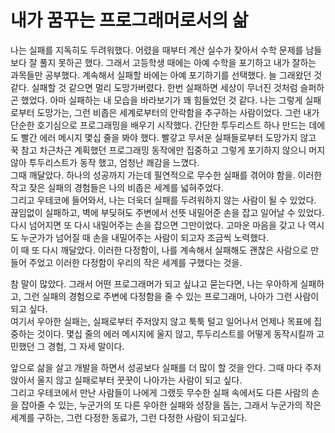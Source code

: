 # 내가 꿈꾸는 프로그래머로서의 삶

나는 실패를 지독히도 두려워했다. 어렸을 때부터 계산 실수가 잦아서 수학 문제를 남들보다 잘 풀지 못하곤 했다. 그래서 고등학생 때에는 아예 수학을 포기하고 내가 잘하는 과목들만 공부했다. 계속해서 실패할 바에는 아예 포기하기를 선택했다.
늘 그래왔던 것 같다. 실패할 것 같으면 멀리 도망가버렸다. 한번 실패하면 세상이 무너진 것처럼 슬퍼하곤 했었다. 아마 실패하는 내 모습을 바라보기가 꽤 힘들었던 것 같다. 나는 그렇게 실패로부터 도망가는, 그런 비좁은 세계로부터의 안락함을 추구하는 사람이었다.
그런 내가 단순한 호기심으로 프로그래밍을 배우기 시작했다. 간단한 투두리스트 하나 만드는 데에도 빨간 에러 메시지 몇십 줄을 봐야 했다. 빨갛고 무서운 실패들로부터 도망가지 않고 꾹 참고 차근차근 계획했던 프로그래밍 동작에만 집중하고 그렇게 포기하지 않으니 머지않아 투두리스트가 동작 했고, 엄청난 쾌감을 느꼈다. <br/>
그때 깨달았다. 하나의 성공까지 가는데 필연적으로 무수한 실패를 겪어야 함을.
이러한 작고 잦은 실패의 경험들은 나의 비좁은 세계를 넓혀주었다. <br/>
그리고 우테코에 들어와서, 나는 더욱더 실패를 두려워하지 않는 사람이 될 수 있었다. 끊임없이 실패하고, 벽에 부딪혀도 주변에서 선뜻 내밀어준 손을 잡고 일어날 수 있었다. 다시 넘어지면 또 다시 내밀어주는 손을 잡으면 그만이었다. 고마운 마음을 갖고 나 역시도 누군가가 넘어질 때 손을 내밀어주는 사람이 되고자 조금씩 노력했다. <br/>
이 때 또 다시 깨달았다. 이러한 다정함이, 나를 계속해서 실패해도 괜찮은 사람으로 만들어 주었고 이러한 다정함이 우리의 작은 세계를 구했다는 것을.

참 말이 많았다. 그래서 어떤 프로그래머가 되고 싶냐고 묻는다면, 나는 우아하게 실패하고, 그런 실패의 경험으로 주변에 다정함을 줄 수 있는 프로그래머, 나아가 그런 사람이 되고 싶다.  
여기서 우아한 실패는, 실패로부터 주저앉지 않고 툭툭 털고 일어나서 언제나 목표에 집중하는 것이다. 몇십 줄의 에러 메시지에 울지 않고, 투두리스트를 어떻게 동작시킬까 고민했던 그 경험, 그 자세 말이다.

앞으로 삶을 살고 개발을 하면서 성공보다 실패를 더 많이 할 것을 안다.
그때 마다 주저앉아서 울지 않고 실패로부터 꿋꿋이 나아가는 사람이 되고 싶다. <br/>
그리고 우테코에서 만난 사람들이 나에게 그랬듯 무수한 실패 속에서도 다른 사람의 손을 잡아줄 수 있는, 누군가의 또 다른 우아한 실패와 성장을 돕는, 그래서 누군가의 작은 세계를 구하는, 그런 다정한 동료가, 그런 다정한 사람이 되고싶다.
